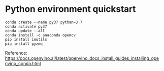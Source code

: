# Python environment quickstart

```
conda create --name py37 python=3.7
conda activate py37
conda update --all
conda install -c anaconda opencv
pip install imutils
pip install pyzmq
```

Reference: https://docs.openvino.ai/latest/openvino_docs_install_guides_installing_openvino_conda.html
